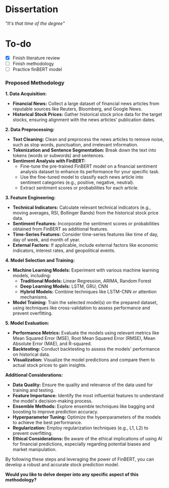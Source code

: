 # Dissertation
*"It's that time of the degree"*

# To-do
- [x] Finish literature review
- [ ] Finish methodology
- [ ] Practice finBERT model

### Proposed Methodology

**1. Data Acquisition:**

* **Financial News:** Collect a large dataset of financial news articles from reputable sources like Reuters, Bloomberg, and Google News.
* **Historical Stock Prices:** Gather historical stock price data for the target stocks, ensuring alignment with the news articles' publication dates.

**2. Data Preprocessing:**

* **Text Cleaning:** Clean and preprocess the news articles to remove noise, such as stop words, punctuation, and irrelevant information.
* **Tokenization and Sentence Segmentation:** Break down the text into tokens (words or subwords) and sentences.
* **Sentiment Analysis with FinBERT:**
    * Fine-tune the pre-trained FinBERT model on a financial sentiment analysis dataset to enhance its performance for your specific task.
    * Use the fine-tuned model to classify each news article into sentiment categories (e.g., positive, negative, neutral).
    * Extract sentiment scores or probabilities for each article.

**3. Feature Engineering:**

* **Technical Indicators:** Calculate relevant technical indicators (e.g., moving averages, RSI, Bollinger Bands) from the historical stock price data.
* **Sentiment Features:** Incorporate the sentiment scores or probabilities obtained from FinBERT as additional features.
* **Time-Series Features:** Consider time-series features like time of day, day of week, and month of year.
* **External Factors:** If applicable, include external factors like economic indicators, interest rates, and geopolitical events.

**4. Model Selection and Training:**

* **Machine Learning Models:** Experiment with various machine learning models, including:
    * **Traditional Models:** Linear Regression, ARIMA, Random Forest
    * **Deep Learning Models:** LSTM, GRU, CNN
    * **Hybrid Models:** Combine techniques like LSTM-CNN or attention mechanisms.
* **Model Training:** Train the selected model(s) on the prepared dataset, using techniques like cross-validation to assess performance and prevent overfitting.

**5. Model Evaluation:**

* **Performance Metrics:** Evaluate the models using relevant metrics like Mean Squared Error (MSE), Root Mean Squared Error (RMSE), Mean Absolute Error (MAE), and R-squared.
* **Backtesting:** Conduct backtesting to assess the models' performance on historical data.
* **Visualization:** Visualize the model predictions and compare them to actual stock prices to gain insights.

**Additional Considerations:**

* **Data Quality:** Ensure the quality and relevance of the data used for training and testing.
* **Feature Importance:** Identify the most influential features to understand the model's decision-making process.
* **Ensemble Methods:** Explore ensemble techniques like bagging and boosting to improve prediction accuracy.
* **Hyperparameter Tuning:** Optimize the hyperparameters of the models to achieve the best performance.
* **Regularization:** Employ regularization techniques (e.g., L1, L2) to prevent overfitting.
* **Ethical Considerations:** Be aware of the ethical implications of using AI for financial predictions, especially regarding potential biases and market manipulation.

By following these steps and leveraging the power of FinBERT, you can develop a robust and accurate stock prediction model.
 
**Would you like to delve deeper into any specific aspect of this methodology?**
